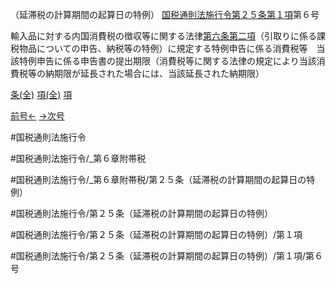 （延滞税の計算期間の起算日の特例）
[国税通則法施行令第２５条第１項](国税通則法施行＿令＿第２５条第１項)第６号

輸入品に対する内国消費税の徴収等に関する法律[第六条第二項](国税通則法施行＿令＿第６条第２項)（引取りに係る課税物品についての申告、納税等の特例）に規定する特例申告に係る消費税等　当該特例申告に係る申告書の提出期限（消費税等に関する法律の規定により当該消費税等の納期限が延長された場合には、当該延長された納期限）

[条(全)](国税通則法施行＿令＿第２５条_.md)    [項(全)](国税通則法施行＿令＿第２５条第１項_.md)    [項](国税通則法施行＿令＿第２５条第１項.md)

[前号←](国税通則法施行＿令＿第２５条第１項第５号.md)    [→次号](国税通則法施行＿令＿第２５条第１項第７号.md)

#国税通則法施行令

#国税通則法施行令/_第６章附帯税

#国税通則法施行令/_第６章附帯税/第２５条（延滞税の計算期間の起算日の特例）

#国税通則法施行令/第２５条（延滞税の計算期間の起算日の特例）

#国税通則法施行令/第２５条（延滞税の計算期間の起算日の特例）/第１項

#国税通則法施行令/第２５条（延滞税の計算期間の起算日の特例）/第１項/第６号

